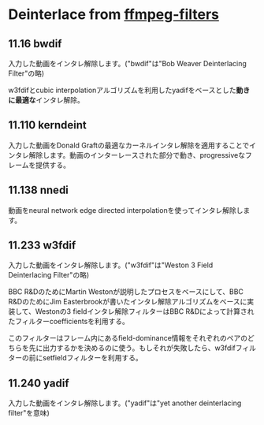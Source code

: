 # Deinterlace from [ffmpeg-filters](https://ffmpeg.org/ffmpeg-filters.html)

## 11.16 bwdif

入力した動画をインタレ解除します。("bwdif"は"Bob Weaver Deinterlacing Filter"の略)

w3fdifとcubic interpolationアルゴリズムを利用したyadifをベースとした**動きに最適な**インタレ解除。

## 11.110 kerndeint

入力した動画をDonald Graftの最適なカーネルインタレ解除を適用することでインタレ解除します。動画のインターレースされた部分で動き、progressiveなフレームを提供する。

## 11.138 nnedi

動画をneural network edge directed interpolationを使ってインタレ解除します。

## 11.233 w3fdif

入力した動画をインタレ解除します。("w3fdif"は"Weston 3 Field Deinterlacing Filter"の略)

BBC R&DのためにMartin Westonが説明したプロセスをベースにして、BBC R&DのためにJim Easterbrookが書いたインタレ解除アルゴリズムをベースに実装して、Westonの3 fieldインタレ解除フィルターはBBC R&Dによって計算されたフィルターcoefficientsを利用する。

このフィルターはフレーム内にあるfield-dominance情報をそれぞれのペアのどちらを先に出力するかを決めるのに使う。もしそれが失敗したら、w3fdifフィルターの前にsetfieldフィルターを利用する。

## 11.240 yadif

入力した動画をインタレ解除します。("yadif"は"yet another deinterlacing filter"を意味)
